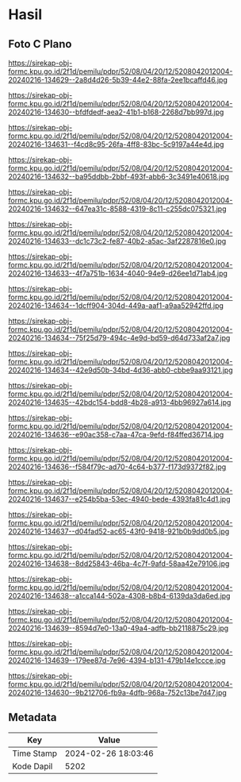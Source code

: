 # Hasil

## Foto C Plano

https://sirekap-obj-formc.kpu.go.id/2f1d/pemilu/pdpr/52/08/04/20/12/5208042012004-20240216-134629--2a8d4d26-5b39-44e2-88fa-2ee1bcaffd46.jpg

https://sirekap-obj-formc.kpu.go.id/2f1d/pemilu/pdpr/52/08/04/20/12/5208042012004-20240216-134630--bfdfdedf-aea2-41b1-b168-2268d7bb997d.jpg

https://sirekap-obj-formc.kpu.go.id/2f1d/pemilu/pdpr/52/08/04/20/12/5208042012004-20240216-134631--f4cd8c95-26fa-4ff8-83bc-5c9197a44e4d.jpg

https://sirekap-obj-formc.kpu.go.id/2f1d/pemilu/pdpr/52/08/04/20/12/5208042012004-20240216-134632--ba95ddbb-2bbf-493f-abb6-3c3491e40618.jpg

https://sirekap-obj-formc.kpu.go.id/2f1d/pemilu/pdpr/52/08/04/20/12/5208042012004-20240216-134632--647ea31c-8588-4319-8c11-c255dc075321.jpg

https://sirekap-obj-formc.kpu.go.id/2f1d/pemilu/pdpr/52/08/04/20/12/5208042012004-20240216-134633--dc1c73c2-fe87-40b2-a5ac-3af2287816e0.jpg

https://sirekap-obj-formc.kpu.go.id/2f1d/pemilu/pdpr/52/08/04/20/12/5208042012004-20240216-134633--4f7a751b-1634-4040-94e9-d26ee1d71ab4.jpg

https://sirekap-obj-formc.kpu.go.id/2f1d/pemilu/pdpr/52/08/04/20/12/5208042012004-20240216-134634--1dcff904-304d-449a-aaf1-a9aa52942ffd.jpg

https://sirekap-obj-formc.kpu.go.id/2f1d/pemilu/pdpr/52/08/04/20/12/5208042012004-20240216-134634--75f25d79-494c-4e9d-bd59-d64d733af2a7.jpg

https://sirekap-obj-formc.kpu.go.id/2f1d/pemilu/pdpr/52/08/04/20/12/5208042012004-20240216-134634--42e9d50b-34bd-4d36-abb0-cbbe9aa93121.jpg

https://sirekap-obj-formc.kpu.go.id/2f1d/pemilu/pdpr/52/08/04/20/12/5208042012004-20240216-134635--42bdc154-bdd8-4b28-a913-4bb96927a614.jpg

https://sirekap-obj-formc.kpu.go.id/2f1d/pemilu/pdpr/52/08/04/20/12/5208042012004-20240216-134636--e90ac358-c7aa-47ca-9efd-f84ffed36714.jpg

https://sirekap-obj-formc.kpu.go.id/2f1d/pemilu/pdpr/52/08/04/20/12/5208042012004-20240216-134636--f584f79c-ad70-4c64-b377-f173d9372f82.jpg

https://sirekap-obj-formc.kpu.go.id/2f1d/pemilu/pdpr/52/08/04/20/12/5208042012004-20240216-134637--e254b5ba-53ec-4940-bede-4393fa81c4d1.jpg

https://sirekap-obj-formc.kpu.go.id/2f1d/pemilu/pdpr/52/08/04/20/12/5208042012004-20240216-134637--d04fad52-ac65-43f0-9418-921b0b9dd0b5.jpg

https://sirekap-obj-formc.kpu.go.id/2f1d/pemilu/pdpr/52/08/04/20/12/5208042012004-20240216-134638--8dd25843-46ba-4c7f-9afd-58aa42e79106.jpg

https://sirekap-obj-formc.kpu.go.id/2f1d/pemilu/pdpr/52/08/04/20/12/5208042012004-20240216-134638--a1cca144-502a-4308-b8b4-6139da3da6ed.jpg

https://sirekap-obj-formc.kpu.go.id/2f1d/pemilu/pdpr/52/08/04/20/12/5208042012004-20240216-134639--8594d7e0-13a0-49a4-adfb-bb2118875c29.jpg

https://sirekap-obj-formc.kpu.go.id/2f1d/pemilu/pdpr/52/08/04/20/12/5208042012004-20240216-134639--179ee87d-7e96-4394-b131-479b14e1ccce.jpg

https://sirekap-obj-formc.kpu.go.id/2f1d/pemilu/pdpr/52/08/04/20/12/5208042012004-20240216-134630--9b212706-fb9a-4dfb-968a-752c13be7d47.jpg


## Metadata

| Key        | Value               |
| ---------- | ------------------- |
| Time Stamp | 2024-02-26 18:03:46 |
| Kode Dapil | 5202                |



